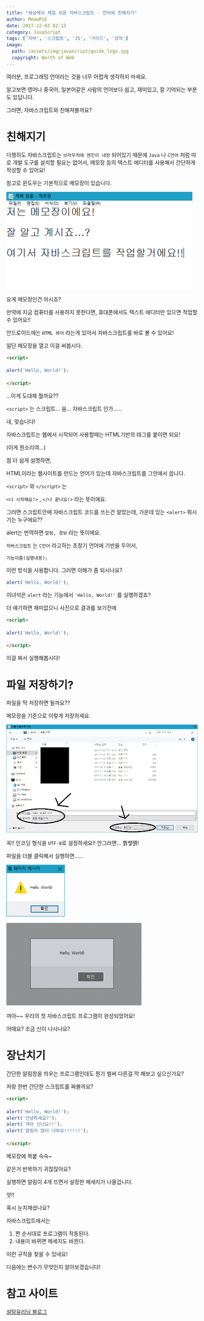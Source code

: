 ```yaml
---
title: "세상에서 제일 쉬운 자바스크립트 - 언어와 친해지기"
author: MeowPiE
date: 2017-12-03 02:13
category: JavaScript
tags: ['자바', '스크립트', 'JS', '가이드', '강의']
image:
  path: /assets/img/javascript/guide_logo.jpg
  copyright: Worth of Web
---
```


여러분, 프로그래밍 언어라는 것을 너무 어렵게 생각하지 마세요.

알고보면 영어나 중국어, 일본어같은 사람의 언어보다 쉽고, 재미있고, 잘 기억되는 부분도 있답니다.

그러면, 자바스크립트와 친해져볼까요?

# 친해지기

다행히도 자바스크립트는 `브라우저에 엔진이 내장` 되어있기 때문에 `Java` 나 `C언어` 처럼 따로 개발 도구를 설치할 필요는 없어서, 메모장 등의 텍스트 에디터를 사용해서 간단하게 작성할 수 있어요!

참고로 윈도우는 기본적으로 메모장이 있습니다.

![메모장](/assets/img/javascript/notepad.png)

요게 메모장인건 아시죠?

만약에 지금 컴퓨터를 사용하지 못한다면, 휴대폰에서도 텍스트 에디터만 있으면 작업할 수 있어요!!

안드로이드에는 `HTML 뷰어` 라는게 있어서 자바스크립트를 바로 볼 수 있어요!

일단 메모장을 열고 이걸 써봅시다.

```html
<script>

alert('Hello, World!');

</script>
```

...이게 도대체 뭘까요??

`<script>` 는 스크립트... 음... 자바스크립트 인가......

네, 맞습니다!

자바스크립트는 웹에서 시작되어 사용할때는 HTML기반의 태그를 붙이면 되요!

(이게 뭔소리여...)

점 더 쉽게 설명하면,

HTML이라는 웹사이트를 만드는 언어가 있는데 자바스크립트를 그안에서 씁니다.

`<script>` 와 `</script>` 는

`<나 시작해요!>` , `</나 끝나요!>` 라는 뜻이에요.

그러면 스크립트안에 자바스크립트 코드를 쓰는건 알았는데, 가운데 있는 `<alert>` 뭐시기는 누구에요??

alert는 번역하면 `알림, 경보` 라는 뜻이에요.

`자바스크립트` 는 `C언어` 라고하는 초창기 언어에 기반을 두어서,

```text
기능이름(실행내용);
```

이런 방식을 사용합니다. 그러면 이해가 좀 되시나요?

```javascript
alert('Hello, World!');
```

이녀석은 `alert` 라는 기능에서 `'Hello, World!'` 를 실행하겠죠?

더 얘기하면 재미없으니 사진으로 결과를 보기전에

```html
<script>

alert('Hello, World!');

</script>
```

이걸 짜서 실행해봅시다!

# 파일 저장하기?

파일을 막 저장하면 될까요??

메모장을 기준으로 이렇게 저장하세요.

![파일저장](/assets/img/javascript/savefile.png)

꼭!! 인코딩 형식을 `UTF-8`로 설정하세요!! 안그러면... 뿱쌯꽭!

파일을 더블 클릭해서 실행하면......

![알림창](/assets/img/javascript/helloworld_ie.png)

![알림창2](/assets/img/javascript/helloworld.png)

꺄아~~ 우리의 첫 자바스크립트 프로그램이 완성되었어요!

어때요? 조금 신이 나시나요?

# 장난치기

간단한 알림창을 띄우는 프로그램인데도 뭔가 벌써 다른걸 막 해보고 싶으신가요?

저랑 한번 간단한 스크립트를 짜볼까요?

```html
<script>

alert('Hello, World!');
alert('안녕하세요?');
alert('꺄아 신나요!!');
alert('알림이 많이 나와요!!!!!!');

</script>
```

메모장에 복붙 슥슥~

같은거 반복하기 귀찮잖아요?

실행하면 알림이 4개 뜨면서 설정한 메세지가 나올겁니다.

앗!!

혹시 눈치채셨나요?

자바스크립트에서는

1. 짠 순서대로 프로그램이 작동된다.
2. 내용이 바뀌면 메세지도 바뀐다.

이런 규칙을 찾을 수 있네요!

다음에는 변수가 무엇인지 알아보겠습니다!

# 참고 사이트

[설탕유리님 블로그](http://blog.izure.org/221065652267/)
